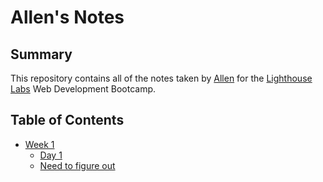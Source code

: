 # Allen's Notes

## Summary

This repository contains all of the notes taken by [Allen](https://github.com/Allenzzp?tab=repositories) for the [Lighthouse Labs](https://www.lighthouselabs.ca/) Web Development Bootcamp.

## Table of Contents
* [Week 1](/Week_1)
  * [Day 1](/Week_1/Day_1)
  * [Need to figure out](/Weel_1)
